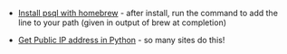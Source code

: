

* [Install psql with homebrew](https://stackoverflow.com/questions/44654216/correct-way-to-install-psql-without-full-postgres-on-macos) - after install, run the command to add the line to your path (given in output of brew at completion)



* [Get Public IP address in Python](https://stackoverflow.com/questions/2311510/getting-a-machines-external-ip-address-with-python) - so many sites do this!